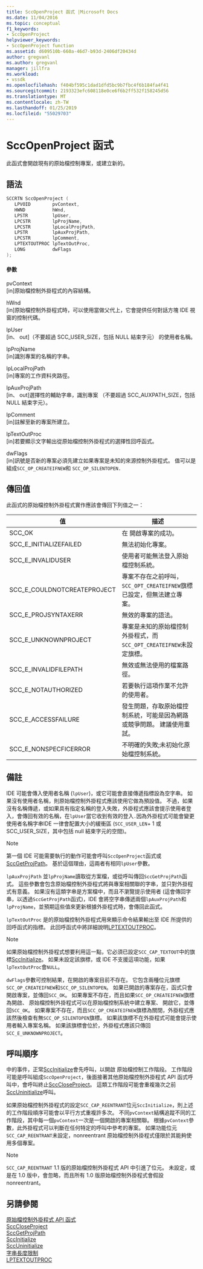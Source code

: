 ```yaml
---
title: SccOpenProject 函式 |Microsoft Docs
ms.date: 11/04/2016
ms.topic: conceptual
f1_keywords:
- SccOpenProject
helpviewer_keywords:
- SccOpenProject function
ms.assetid: d609510b-660a-46d7-b93d-2406df20434d
author: gregvanl
ms.author: gregvanl
manager: jillfra
ms.workload:
- vssdk
ms.openlocfilehash: f404bf595c1dad1dfd5bc9b7fbc4f6b184fa4f41
ms.sourcegitcommit: 2193323efc608118e0ce6f6b2ff532f158245d56
ms.translationtype: MT
ms.contentlocale: zh-TW
ms.lasthandoff: 01/25/2019
ms.locfileid: "55029703"
---
```

# <a name="sccopenproject-function"></a>SccOpenProject 函式
此函式會開啟現有的原始檔控制專案，或建立新的。  
  
## <a name="syntax"></a>語法  
  
```cpp  
SCCRTN SccOpenProject (  
   LPVOID        pvContext,  
   HWND          hWnd,  
   LPSTR         lpUser,  
   LPCSTR        lpProjName,  
   LPCSTR        lpLocalProjPath,  
   LPSTR         lpAuxProjPath,  
   LPCSTR        lpComment,  
   LPTEXTOUTPROC lpTextOutProc,  
   LONG          dwFlags  
);  
```  
  
#### <a name="parameters"></a>參數  
 pvContext  
 [in]原始檔控制外掛程式的內容結構。  
  
 hWnd  
 [in]原始檔控制外掛程式時，可以使用當做父代上，它會提供任何對話方塊 IDE 視窗的控制代碼。  
  
 lpUser  
 [in、 out]（不要超過 SCC_USER_SIZE，包括 NULL 結束字元） 的使用者名稱。  
  
 lpProjName  
 [in]識別專案的名稱的字串。  
  
 lpLocalProjPath  
 [in]專案的工作資料夾路徑。  
  
 lpAuxProjPath  
 [in、 out]選擇性的輔助字串，識別專案 （不要超過 SCC_AUXPATH_SIZE，包括 NULL 結束字元）。  
  
 lpComment  
 [in]註解至新的專案所建立。  
  
 lpTextOutProc  
 [in]若要顯示文字輸出從原始檔控制外掛程式的選擇性回呼函式。  
  
 dwFlags  
 [in]訊號是否新的專案必須先建立如果專案是未知的來源控制外掛程式。 值可以是組成`SCC_OP_CREATEIFNEW`和 `SCC_OP_SILENTOPEN.`  
  
## <a name="return-value"></a>傳回值  
 此函式的原始檔控制外掛程式實作應該會傳回下列值之一：  
  
|值|描述|  
|-----------|-----------------|  
|SCC_OK|在 開啟專案的成功。|  
|SCC_E_INITIALIZEFAILED|無法初始化專案。|  
|SCC_E_INVALIDUSER|使用者可能無法登入原始檔控制系統。|  
|SCC_E_COULDNOTCREATEPROJECT|專案不存在之前呼叫， `SCC_OPT_CREATEIFNEW`旗標已設定，但無法建立專案。|  
|SCC_E_PROJSYNTAXERR|無效的專案的語法。|  
|SCC_E_UNKNOWNPROJECT|專案是未知的原始檔控制外掛程式，而`SCC_OPT_CREATEIFNEW`未設定旗標。|  
|SCC_E_INVALIDFILEPATH|無效或無法使用的檔案路徑。|  
|SCC_E_NOTAUTHORIZED|若要執行這項作業不允許的使用者。|  
|SCC_E_ACCESSFAILURE|發生問題，存取原始檔控制系統，可能是因為網路或競爭問題。 建議使用重試。|  
|SCC_E_NONSPECFICERROR|不明確的失敗;未初始化原始檔控制系統。|  
  
## <a name="remarks"></a>備註  
 IDE 可能會傳入使用者名稱 (`lpUser`)，或它可能會直接傳遞指標設為空字串。 如果沒有使用者名稱，則原始檔控制外掛程式應該使用它做為預設值。 不過，如果沒有名稱傳遞，或如果具有指定名稱的登入失敗，外掛程式應該會提示使用者登入，會傳回有效的名稱，在`lpUser`當它收到有效的登入`.`因為外掛程式可能會變更使用者名稱字串IDE 一律會配置大小的緩衝區 (`SCC_USER_LEN`+ 1 或 SCC_USER_SIZE，其中包括 null 結束字元的空間)。  
  
> [!NOTE]
>  第一個 IDE 可能需要執行的動作可能會呼叫`SccOpenProject`函式或[SccGetProjPath](../extensibility/sccgetprojpath-function.md)。 基於這個理由，這兩者有相同`lpUser`參數。  
  
 `lpAuxProjPath` 並`lpProjName`讀取從方案檔，或從呼叫傳回`SccGetProjPath`函式。 這些參數會包含原始檔控制外掛程式將與專案相關聯的字串，並只對外掛程式有意義。 如果沒有這類字串是方案檔中，而且不瀏覽提示使用者 (這會傳回字串，以透過`SccGetProjPath`函式)，IDE 會將空字串傳遞兩個`lpAuxProjPath`和`lpProjName`，並預期這些值來更新根據外掛程式時，會傳回此函式。  
  
 `lpTextOutProc` 是的原始檔控制外掛程式用來顯示命令結果輸出至 IDE 所提供的回呼函式的指標。 此回呼函式中將詳細說明[LPTEXTOUTPROC](../extensibility/lptextoutproc.md)。  
  
> [!NOTE]
>  如果原始檔控制外掛程式想要利用這一點，它必須已設定`SCC_CAP_TEXTOUT`中的旗標[SccInitialize](../extensibility/sccinitialize-function.md)。 如果未設定該旗標，或 IDE 不支援這項功能，如果`lpTextOutProc`會`NULL`。  
  
 `dwFlags`參數可控制結果，在開啟的專案目前不存在。 它包含兩種位元旗標`SCC_OP_CREATEIFNEW`和`SCC_OP_SILENTOPEN`。 如果已開啟的專案存在，函式只會開啟專案，並傳回`SCC_OK`。 如果專案不存在，而且如果`SCC_OP_CREATEIFNEW`旗標為開啟、 原始檔控制外掛程式可以在原始檔控制系統中建立專案、 開啟它，並傳回`SCC_OK`。 如果專案不存在，而且`SCC_OP_CREATEIFNEW`旗標為關閉，外掛程式應該然後檢查有無`SCC_OP_SILENTOPEN`旗標。 如果該旗標不在外掛程式可能會提示使用者輸入專案名稱。 如果該旗標會位於，外掛程式應該只傳回`SCC_E_UNKNOWNPROJECT`。  
  
## <a name="calling-order"></a>呼叫順序  
 中的事件，正常[SccInitialize](../extensibility/sccinitialize-function.md)會先呼叫，以開啟 原始檔控制工作階段。 工作階段可能是呼叫組成`SccOpenProject`，後面接著其他原始檔控制外掛程式 API 函式呼叫中，會呼叫終止[SccCloseProject](../extensibility/scccloseproject-function.md)。 這類工作階段可能會重複幾次之前[SccUninitialize](../extensibility/sccuninitialize-function.md)呼叫。  
  
 如果原始檔控制外掛程式的設定`SCC_CAP_REENTRANT`位元`SccInitialize`，則上述的工作階段順序可能會以平行方式重複許多次。 不同`pvContext`結構追蹤不同的工作階段，其中每一個`pvContext`一次是一個開啟的專案相關聯。 根據`pvContext`參數，此外掛程式可以判斷在任何特定的呼叫中參考的專案。 如果功能位元`SCC_CAP_REENTRANT`未設定，nonreentrant 原始檔控制外掛程式僅限於其能夠使用多個專案。  
  
> [!NOTE]
>  `SCC_CAP_REENTRANT` 1.1 版的原始檔控制外掛程式 API 中引進了位元。 未設定，或是在 1.0 版中，會忽略，而且所有 1.0 版原始檔控制外掛程式會假設 nonreentrant。  
  
## <a name="see-also"></a>另請參閱  
 [原始檔控制外掛程式 API 函式](../extensibility/source-control-plug-in-api-functions.md)   
 [SccCloseProject](../extensibility/scccloseproject-function.md)   
 [SccGetProjPath](../extensibility/sccgetprojpath-function.md)   
 [SccInitialize](../extensibility/sccinitialize-function.md)   
 [SccUninitialize](../extensibility/sccuninitialize-function.md)   
 [字串長度限制](../extensibility/restrictions-on-string-lengths.md)   
 [LPTEXTOUTPROC](../extensibility/lptextoutproc.md)